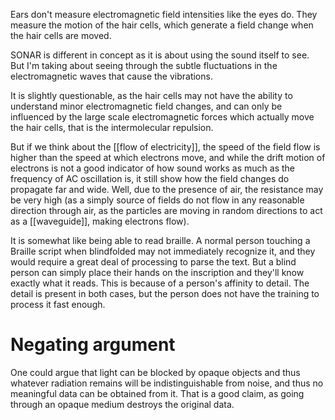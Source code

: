 Ears don't measure electromagnetic field intensities like the eyes do. They measure the motion of the hair cells, which generate a field change when the hair cells are moved. 

SONAR is different in concept as it is about using the sound itself to see. But I'm taking about seeing through the subtle fluctuations in the electromagnetic waves that cause the vibrations.

It is slightly questionable, as the hair cells may not have the ability to understand minor electromagnetic field changes, and can only be influenced by the large scale electromagnetic forces which actually move the hair cells, that is the intermolecular repulsion.

But if we think about the [[flow of electricity]], the speed of the field flow is higher than the speed at which electrons move, and while the drift motion of electrons is not a good indicator of how sound works as much as the frequency of AC oscillation is, it still show how the field changes do propagate far and wide. Well, due to the presence of air, the resistance may be very high (as a simply source of fields do not flow in any reasonable direction through air, as the particles are moving in random directions to act as a [[waveguide]], making electrons flow).

It is somewhat like being able to read braille. A normal person touching a Braille script when blindfolded may not immediately recognize it, and they would require a great deal of processing to parse the text. But a blind person can simply place their hands on the inscription and they'll know exactly what it reads. This is because of a person's affinity to detail. The detail is present in both cases, but the person does not have the training to process it fast enough.
# Negating argument
One could argue that light can be blocked by opaque objects and thus whatever radiation remains will be indistinguishable from noise, and thus no meaningful data can be obtained from it. That is a good claim, as going through an opaque medium destroys the original data.